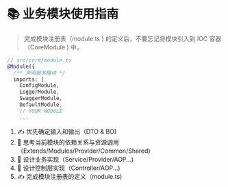 # 📚 业务模块使用指南

> 完成模块注册表（module.ts ) 的定义后，不要忘记将模块引入到 IOC 容器（CoreModule ) 中。

```ts
// src/core/module.ts
@Module({
  /** 声明服务模块 */
  imports: [
    ConfigModule,
    LoggerModule,
    SwaggerModule,
    DefaultModule,
    // YOUR MODULE
    ...
```

1. ✍️ 优先确定输入和输出（DTO & BO) 
2. 🤔 思考当前模块的依赖关系与资源调用（Extends/Modules/Provider/Common/Shared) 
3. 🤔 设计业务实现（Service/Provider/AOP...) 
4. 🤔 设计控制层实现（Controller/AOP...) 
5. ✍️ 完成模块注册表的定义（module.ts) 
